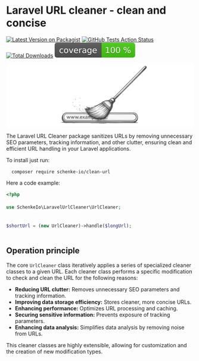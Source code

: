 
# Laravel URL cleaner - clean and concise

[![Latest Version on Packagist](https://img.shields.io/packagist/v/schenke-io/laravel-url-cleaner.svg?style=flat-square)](https://packagist.org/packages/schenke-io/laravel-url-cleaner)
[![GitHub Tests Action Status](https://img.shields.io/github/actions/workflow/status/schenke-io/laravel-url-cleaner/run-tests.yml?branch=main&label=tests&style=flat-square)](https://github.com/schenke-io/laravel-relation-manager/actions?query=workflow%3Arun-tests+branch%3Amain)
[![Total Downloads](https://img.shields.io/packagist/dt/schenke-io/laravel-url-cleaner.svg?style=flat-square)](https://packagist.org/packages/schenke-io/laravel-url-cleaner)
![](/.github/coverage-badge.svg)

![](/.github/clean-url.png)

The Laravel URL Cleaner package sanitizes URLs by removing 
unnecessary SEO parameters, tracking information, and other 
clutter, ensuring clean and efficient URL handling in 
your Laravel applications.

To install just run:

      composer require schenke-io/clean-url

Here a code example:

```php
<?php

use SchenkeIo\LaravelUrlCleaner\UrlCleaner;


$shortUrl = (new UrlCleaner)->handle($longUrl);    



```


## Operation principle

The core `UrlCleaner` class iteratively applies a series of specialized 
cleaner classes to a given URL. Each cleaner class performs a specific modification 
to check and clean the URL for the following reasons:

- **Reducing URL clutter:** Removes unnecessary SEO parameters and tracking information.
- **Improving data storage efficiency:** Stores cleaner, more concise URLs.
- **Enhancing performance:** Optimizes URL processing and caching.
- **Securing sensitive information:** Prevents exposure of tracking parameters.
- **Enhancing data analysis:** Simplifies data analysis by removing noise from URLs.


This cleaner classes are highly extensible, allowing for customization and the creation of 
new modification types.


